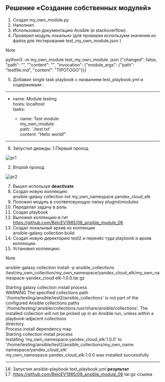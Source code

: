 ## Решение «Создание собственных модулей»

1. Создал my_own_module.py
2. Наполнил.
3. Использовал документацию Ansible (и stackoverflow).
4. Проверил модуль локально (для проверки используем значения из файла для тестирования test_my_own_module.json )
   
> [!NOTE]
> python3 -m my_own_module test_my_own_module. json
> {"changed": false, "path": "", ""content": "", "invocation": {"module_args": {"path": "testfile.md", "content": "TIPOTOGO"}}}


5. Добавил single task playbook c названием test_playbook.yml и содержимым :  
----
- name: Module testing  
  hosts: localhost  
  tasks:  

  - name: Test module  
    my_own_module:  
      path: './test.txt'  
      content: "Hello world!"  
---
6. Запустил дважды:
1.Первый проход
    
![pr1](https://github.com/user-attachments/assets/612ab151-aa38-4c8c-92c4-e7a227b2fc7f)

2. Второй проход
 
![pr2](https://github.com/user-attachments/assets/e2595019-32ab-445d-aaec-26db5b1ce9b5)


7. Вышел используя **deactivate**
8. Создал новую коллекцию   
	ansible-galaxy collection init my_own_namespace.yandex_cloud_elk  
9. Положил модуль в соответсвующую папку plugins\modules
10. Переделал задачу в роль
11. Создал playbook
12. Выложил коллекцию в гит   
	https://github.com/BelcEV1985/08_ansible_module_06
13. Создал локальный архив из коллекции   
	ansible-galaxy collection build
14. Создал новую директорию test2 и перенёс туда playbook и архив коллекции.
15. Установил коллекцию:  

> [!NOTE]
> ansible-galaxy collection install -p ansible_collections /test/my_own_collection/my_own_namespace/yandex_cloud_elk/my_own_namespace-yandex_cloud elk-1.0.0.tar.gz  
> 
> Starting galaxy collection install process  
> WARNING The specified collections path '/home/testing/ansible/test2/ansible_collections' is not part of the  
> configured Ansible collections paths '/home/testing/.ansible/collections:/usr/share/ansible/collections'. The  
> installed collection will not be picked up in an Ansible run, unless within a playbook-adjacent collections  
> directory.  
> Process install dependency map  
> Starting collection install process  
> Installing 'my_own_namespace.yandex_cloud_elk:1.0.0' to '/home/testing/ansible/test2/ansible_collections/my_own_name  
> namespace/yandex_cloud_elk'  
> my_own_namespace.yandex_cloud_elk:1.0.0 was installed successfully  
---------------------
16. Запустил ansible-playbook test_playbook.yml
	**результат**
17. https://github.com/BelcEV1985/08_ansible_module_06
	tar.gz ссылка

